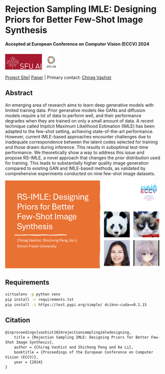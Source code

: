 
# Rejection Sampling IMLE: Designing Priors for Better Few-Shot Image Synthesis


**Accepted at European Conference on Computer Vision (ECCV) 2024**

<img src="./static/assets/SFU_AI.png" height=50 /><img src="./static/assets/APEX_lab.png" height=60px />

[Project Site](https://serchirag.github.io/rs-imle/)| [Paper](https://arxiv.org/pdf/2409.17439) | Primary contact: [Chirag Vashist](https://serchirag.github.io/)

## Abstract
An emerging area of research aims to learn deep generative models with limited training data. Prior generative models like GANs and diffusion models require a lot of data to perform well, and their performance degrades when they are trained on only a small amount of data. A recent technique called Implicit Maximum Likelihood Estimation (IMLE) has been adapted to the few-shot setting, achieving state-of-the-art performance. However, current IMLE-based approaches encounter challenges due to inadequate correspondence between the latent codes selected for training and those drawn during inference. This results in suboptimal test-time performance. We theoretically show a way to address this issue and propose RS-IMLE, a novel approach that changes the prior distribution used for training. This leads to substantially higher quality image generation compared to existing GAN and IMLE-based methods, as validated by comprehensive experiments conducted on nine few-shot image datasets.

[![ECCV 2024 Presentation](./static/assets/intro.png)](https://www.youtube.com/watch?v=TIXEiqfm-Bw)


## Requirements

```bash
virtualenv -p python venv
pip install -r requirements.txt
pip install -i https://test.pypi.org/simple/ dciknn-cuda==0.1.15
```

## Citation


    @inproceedings{vashist2024rejectionsamplingimledesigning,
    	title = {Rejection Sampling IMLE: Designing Priors for Better Few-Shot Image Synthesis},
    	author = {Chirag Vashist and Shichong Peng and Ke Li},
    	booktitle = {Proceedings of the European Conference on Computer Vision (ECCV)},
    	year = {2024}
    }

